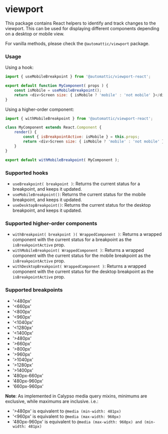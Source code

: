 # viewport

This package contains React helpers to identify and track changes to the viewport. This can be used for displaying different components depending on a desktop or mobile view.

For vanilla methods, please check the `@automattic/viewport` package.

### Usage

Using a hook:

```js
import { useMobileBreakpoint } from '@automattic/viewport-react';

export default function MyComponent( props ) {
	const isMobile = useMobileBreakpoint();
	return <div>Screen size: { isMobile ? 'mobile' : 'not mobile' }</div>;
}
```

Using a higher-order component:

```js
import { withMobileBreakpoint } from '@automattic/viewport-react';

class MyComponent extends React.Component {
	render() {
		const { isBreakpointActive: isMobile } = this.props;
		return <div>Screen size: { isMobile ? 'mobile' : 'not mobile' }</div>;
	}
}

export default withMobileBreakpoint( MyComponent );
```

### Supported hooks

- `useBreakpoint( breakpoint )`: Returns the current status for a breakpoint, and keeps it updated.
- `useMobileBreakpoint()`: Returns the current status for the mobile breakpoint, and keeps it updated.
- `useDesktopBreakpoint()`: Returns the current status for the desktop breakpoint, and keeps it updated.

### Supported higher-order components

- `withBreakpoint( breakpoint )( WrappedComponent )`: Returns a wrapped component with the current status for a breakpoint as the `isBreakpointActive` prop.
- `withMobileBreakpoint( WrappedComponent )`: Returns a wrapped component with the current status for the mobile breakpoint as the `isBreakpointActive` prop.
- `withDesktopBreakpoint( WrappedComponent )`: Returns a wrapped component with the current status for the desktop breakpoint as the `isBreakpointActive` prop.

### Supported breakpoints

- '<480px'
- '<660px'
- '<800px'
- '<960px'
- '<1040px'
- '<1280px'
- '<1400px'
- '>480px'
- '>660px'
- '>800px'
- '>960px'
- '>1040px'
- '>1280px'
- '>1400px'
- '480px-660px'
- '480px-960px'
- '660px-960px'

**Note**: As implemented in Calypso media query mixins, minimums are exclusive, while maximums are inclusive. i.e.:

- '>480px' is equivalent to `@media (min-width: 481px)`
- '<960px' is equivalent to `@media (max-width: 960px)`
- '480px-960px' is equivalent to `@media (max-width: 960px) and (min-width: 481px)`
